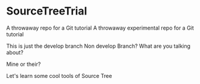 # SourceTreeTrial
A throwaway repo for a Git tutorial
A throwaway experimental repo for a Git tutorial

This is just the develop branch
Non develop Branch? What are you talking about?

Mine or their?

Let's learn some cool tools of Source Tree
